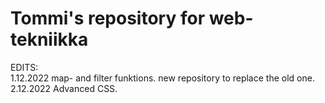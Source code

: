 # Tommi's repository for web-tekniikka
EDITS:<br>
1.12.2022 map- and filter funktions. new repository to replace the old one. <br>
2.12.2022 Advanced CSS. <br>

